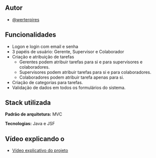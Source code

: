 


## Autor

- [@werterpires](https://www.github.com/werterpires)


## Funcionalidades

- Logon e login com email e senha
- 3 papéis de usuário: Gerente, Supervisor e Colaborador
- Criação e atribuição de tarefas
    - Gerentes podem atribuir tarefas para si e para supervisores e colaboradores. 
    - Supervisores podem atribuir tarefas para si e para colaboradores.
    - Colaboradores podem atribuir tarefa apenas para si.
- Criação de categorias para tarefas.
- Validação de dados em todos os formulários do sistema.


## Stack utilizada

**Padrão de arquitetura:** MVC

**Tecnologias:** Java e JSF 


## Vídeo explicando o 

 - [Vídeo explicativo do projeto](https://drive.google.com/file/d/1Espj0ie935uJw-_oG9MVK5a5jUdi39AX/view?usp=sharing)



